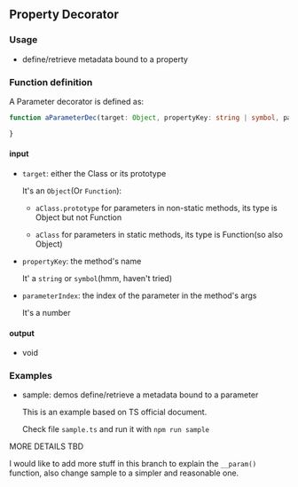 ## Property Decorator

### Usage

- define/retrieve metadata bound to a property

### Function definition

A Parameter decorator is defined as:

```ts
function aParameterDec(target: Object, propertyKey: string | symbol, parameterIndex: number): void {

}
```

#### input
 
  - `target`: either the Class or its prototype
  
    It's an `Object`(Or `Function`): 

      - `aClass.prototype` for parameters in non-static methods, its type is Object but not Function

      - `aClass` for parameters in static methods, its type is Function(so also Object)

  - `propertyKey`: the method's name
  
    It' a `string` or `symbol`(hmm, haven't tried) 

  - `parameterIndex`: the index of the parameter in the method's args

    It's a number

#### output

  - void


### Examples

  - sample: demos define/retrieve a metadata bound to a parameter

    This is an example based on TS official document.

    Check file `sample.ts` and run it with `npm run sample`

MORE DETAILS TBD

I would like to add more stuff in this branch to explain the `__param()` function,
also change sample to a simpler and reasonable one.